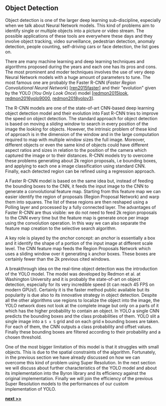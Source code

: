 ## Object Detection

Object detection is one of the larger deep learning sub-discipline, especially when we talk about Neural Network models.
This kind of problems aim to identify single or multiple objects into a picture or video stream.
The possible applications of these tools are everywhere these days and they involve object tracking, video surveillance, pedestrian detection, anomaly detection, people counting, self-driving cars or face detection, the list goes on.

There are many machine learning and deep learning techniques and algorithms proposed during the years and each one has its pros and cons.
The most prominent and moder techniques involves the use of very deep Neural Network models with a huge amount of parameters to tune.
The most famous one are probably the Faster R-CNN (*Faster Region Convolutional Neural Network*) [[ren2015faster](https://arxiv.org/abs/1506.01497)] and their "evolution" given by the YOLO (*You Only Look Once*) model [[redmon2015look](https://arxiv.org/abs/1506.02640), [redmon2016yolo9000](https://arxiv.org/abs/1612.08242), [redmon2018yolov3](https://arxiv.org/abs/1804.02767)].

The R-CNN models are one of the state-of-art CNN-based deep learning object detection model and their evolution into Fast R-CNN tries to improve the speed on object detection.
The standard approach for object detection is based on moving a *sliding window* to search in every position of the image the looking for objects.
However, the intrinsic problem of these kind of approach is in the dimension of the window and in the large computation required to map with multiple window sizes the full image.
Moreover, different objects or even the same kind of objects could have different aspect ratios and sizes in relation to the position of the camera which captured the image or to their distances.
R-CNN models try to overcome these problems generating about 2k region proposals, i.e bounding boxes, and applying to each one a image classification using standard CNN.
Finally, each detected region can be refined using a regression approach.

A Faster R-CNN model is based on the same idea but, instead of feeding the bounding boxes to the CNN, it feeds the input image to the CNN to generate a convolutional feature map.
Starting from this feature map we can easier identify the region of proposals (Region Proposal Network) and warp them into squares.
The list of these regions are then reshaped using a Polling layer and processed by a fully connected layer.
The advantages of Faster R-CNN are thus visible: we do not need to feed 2k region proposals to the CNN every time but the feature map is generate once per image using the convolution operation.
In this way we can also separate the feature map creation to the selective search algorithm.

A key role is played by the *anchor* concept: an *anchor* is essentially a box and it identify the shape of a portion of the input image at different scale level.
The CNN feature map feeds the Region Proposals Network which uses a sliding window over it generating `k` anchor boxes.
These boxes are certainly fewer than the 2k previous cited windows.

A breakthrough idea on the real-time object detection was the introduction of the YOLO model.
The model was developed by Redmon et al. at Washington University and it is probably the state-of-art on object detection, especially for its very incredible speed (it can reach 45 FPS on modern GPUs!).
Certainly it is the faster method public available but its popularity is due also to its innovative strategy in object detection.
Despite all the other algorithms use regions to localize the object into the image, the YOLO network does not look at the complete image but only on a parts of it which has the higher probability to contain an object.
In YOLO a single CNN predicts the bounding boxes and the class probabilities of them.
YOLO slit a single image into a `S x S` grid and on each grid `m` bounding boxes are taken.
For each of them, the CNN outputs a class probability and offset values.
Finally these bounding boxes are filtered according to their probability and a chosen threshold.

One of the most bigger limitation of this model is that it struggles with small objects.
This is due to the spatial constraints of the algorithm.
Fortunately, in the previous section we have already discussed on how we can overcome this kind of problem using Super Resolution.
In the next section we will discuss about further characteristics of the YOLO model and about its implementation into the Byron library and its efficiency against the original implementation.
Finally we will join the efficiency of the previous Super Resolution models to the performances of our custom implementation of YOLO.


[**next >>**](./Yolo.md)
